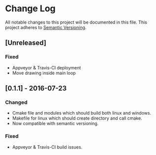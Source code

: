 # Change Log
All notable changes to this project will be documented in this file.
This project adheres to [Semantic Versioning](http://semver.org/).

## [Unreleased]
### Fixed
- Appveyor & Travis-CI deployment
- Move drawing inside main loop

## [0.1.1] - 2016-07-23
### Changed
- Cmake file and modules which should build both linux and windows.
- Makefile for linux which should create directory and call cmake.
- Now compatible with semantic versioning.
### Fixed
- Appveyor & Travis-CI build issues.
